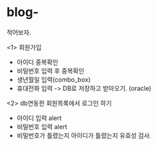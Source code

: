 # blog-
적어보자.

<1> 회원가입
- 아이디 중복확인
- 비밀번호 입력 후 중복확인
- 생년월일 입력(combo_box)
- 휴대전화 입력
-> DB로 저장하고 받아오기. (oracle)

<2>
db연동한 회원목록에서
로그인 하기
- 아이디 입력 alert
- 비밀번호 입력 alert
- 비밀번호가 틀렸는지 아이디가 틀렸는지 유효성 검사.
